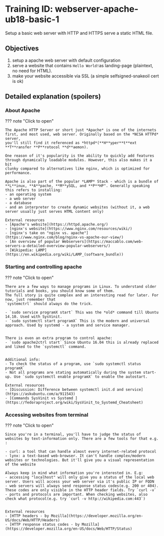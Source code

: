 <div class="jumbotron">
<h1>Training ID: webserver-apache-ub18-basic-1</h1>
</div>

Setup a basic web server with HTTP and HTTPS serve a static HTML file.

## Objectives
1. setup a apache web server with default configuration
2. serve a website that contains `Hello World!`as landing-page (plaintext, no need for HTML).
3. make your website accessible via SSL (a simple selfsigned-snakeoil cert is ok)

## Detailed explanation (spoilers)


### About Apache

??? note "Click to open"

    
    The Apache HTTP Server or short just *Apache* is one of the internets first, and most used, web server. Originally based on the *NCSA HTTPd* server, 
    you'll still find it referenced as *httpd*(**H**yper**t**ext **T**ransfer **P**rotocol **d**aemon).
    
    One reason of it's popularity is the ability to quickly add features through dynamically loadable modules. However, this also makes it a bit 
    clunky compared to alternatives like nginx, which is optimized for performance. 
    
    Apache is also part of the popular *LAMP* Stack - which is a bundle of **L**inux, **A**pache, **M**ySQL, and **P**HP". Generally speaking this refers to installing:
    - an operating system
    - a web server
    - a database
    - and an interpreter to create dynamic websites (without it, a web server usually just serves HTML content only)
    
    External resources
    - [Apache's website](https://httpd.apache.org/)
    - [nginx's website](https://www.nginx.com/resources/wiki/)
    - [nginx's take on "nginx vs. apache"](https://www.nginx.com/blog/nginx-vs-apache-our-view/)
    - [An overview of popular Webservers](https://maccablo.com/web-servers-a-detailed-overview-popular-webservers/)
    - [Wikipedia: LAMP](https://en.wikipedia.org/wiki/LAMP_(software_bundle))


### Starting and controlling apache

??? note "Click to open"

    
    There are a few ways to manage programs in Linux. To understand older tutorials and books, you should know some of them.
    The full story is quite complex and an interesting read for later. For now, just remember that 
    `systemctrl` should always do the trick. 
    
    - `sudo service programX start` This was the *old* command till Ubuntu 14.10. Used with SysVinit.
    - `sudo systemctl start programX` This is the modern and universal approach. Used by systemd - a system and service manager.
    
    
    There is even an extra program to control apache:
    - `sudo apache2ctrl start` Since Ubuntu 16.04 this is already replaced and liked to the `systemctl` command.
    
    
    Additional info:
    - To check the status of a program, use `sudo systemctl status programX`
    - Not all programs are stating automatically during the system start-up. Use `sudo systemctl enable programX` to enable the autostart.
    
    External resources
    - [Discussion: Difference between systemctl init.d and service](https://askubuntu.com/a/911543)
    - [Commands SysVinit vs Systemd ](https://fedoraproject.org/wiki/SysVinit_to_Systemd_Cheatsheet)


### Accessing websites from terminal

??? note "Click to open"
    
    Since you're in a terminal, you'll have to judge the status of websites by text-information only. There are a few tools for that e.g. :
    
    - curl: a tool that can handle almost every internet-related protocol
    - lynx: a text-based web-browser. It can't handle complex/modern websites or technologies. But it'll give you a visual representation of the website
    
    Always keep in mind what information you're interested in. E.g:
    - accessing "localhost" will only give you a status of the local web server. Users will access your web server via it's public IP or FQDN
    - web servers will always send response status codes(e.g. 200 or 404). These codes are only visible in the HTTP header fields. Try `curl -v`
    - ports and protocols are important. When checking websites, also check what protocol(e.g. try `curl -v http://wikipedia.com:443`)
    
    
    External resources
    - [HTTP headers - by Mozilla](https://developer.mozilla.org/en-US/docs/Web/HTTP/Headers)  
    - [HTTP response status codes - by Mozilla](https://developer.mozilla.org/en-US/docs/Web/HTTP/Status)
